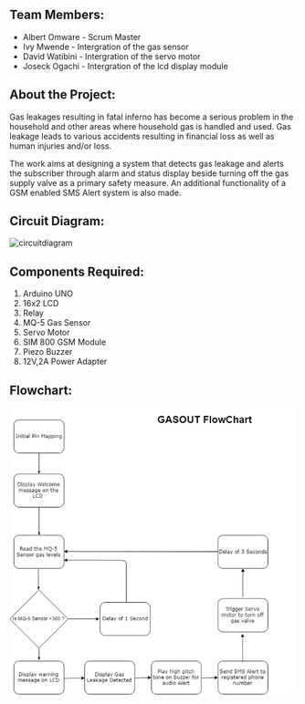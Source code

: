 ## Team Members:
- Albert Omware - Scrum Master
- Ivy Mwende - Intergration of the gas sensor
- David Watibini - Intergration of the servo motor
- Joseck Ogachi - Intergration of the lcd display module

## About the Project:

Gas leakages resulting in fatal inferno has become a serious problem in the household and other areas where household gas is handled and used. Gas leakage leads to various accidents resulting in financial loss as well as human injuries and/or loss.

The work aims at designing a system that detects gas leakage and alerts the subscriber through alarm and status display beside turning off the gas supply valve as a primary safety measure. An additional functionality of a GSM enabled SMS Alert system is also made.

## Circuit Diagram:

![circuitdiagram](https://cloud.githubusercontent.com/assets/22201681/20031919/a93ee092-a3a5-11e6-867d-841b9adb359f.png)

## Components Required:

1.	Arduino UNO
2.	16x2 LCD
3.	Relay
4.	MQ-5 Gas Sensor
5.	Servo Motor
6.	SIM 800 GSM Module
7.	Piezo Buzzer
8.	12V,2A Power Adapter

## Flowchart:

![flowchart](flowchart.png)




